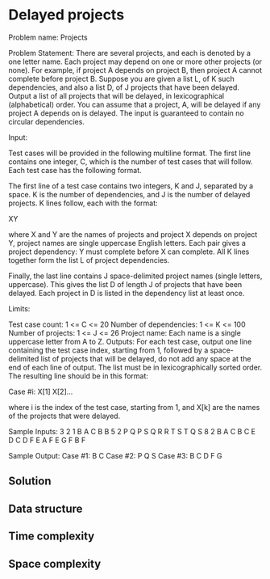 # Delayed projects

Problem name: Projects

Problem Statement:
There are several projects, and each is denoted by a one letter name. Each project may depend on one or more other projects (or none). For example, if project A depends on project B, then project A cannot complete before project B. Suppose you are given a list L, of K such dependencies, and also a list D, of J projects that have been delayed. Output a list of all projects that will be delayed, in lexicographical (alphabetical) order. You can assume that a project, A, will be delayed if any project A depends on is delayed. The input is guaranteed to contain no circular dependencies.

Input:

Test cases will be provided in the following multiline format. The first line contains one integer, C, which is the number of test cases that will follow. Each test case has the following format.

The first line of a test case contains two integers, K and J, separated by a space. K is the number of dependencies, and J is the number of delayed projects. K lines follow, each with the format:

XY

where X and Y are the names of projects and project X depends on project Y, project names are single uppercase English letters. Each pair gives a project dependency: Y must complete before X can complete. All K lines together form the list L of project dependencies.

Finally, the last line contains J space-delimited project names (single letters, uppercase). This gives the list D of length J of projects that have been delayed. Each project in D is listed in the dependency list at least once.

Limits:

Test case count: 1 <= C <= 20
Number of dependencies: 1 <= K <= 100
Number of projects: 1 <= J <= 26
Project name: Each name is a single uppercase letter from A to Z.
Outputs:
For each test case, output one line containing the test case index, starting from 1, followed by a space-delimited list of projects that will be delayed, do not add any space at the end of each line of output. The list must be in lexicographically sorted order. The resulting line should be in this format:

Case #i: X[1] X[2]...

where i is the index of the test case, starting from 1, and X[k] are the names of the projects that were delayed.

Sample Inputs:
3
2 1
B A
C B
B
5 2
P Q
P S
Q R
R T
S T
Q S
8 2
B A
C B
C E
D C
D F
E A
F E
G F
B F

Sample Output:
Case #1: B C
Case #2: P Q S
Case #3: B C D F G

## Solution


## Data structure


## Time complexity


## Space complexity
